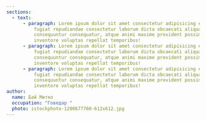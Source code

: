 ```yaml
---
sections:
  - text:
      - paragraph: Lorem ipsum dolor sit amet consectetur adipisicing elit. Culpa cum
          fugiat repudiandae consectetur laborum dicta obcaecati aliquam quaerat
          consequuntur consequatur, atque animi maxime provident possimus sed
          inventore voluptas repellat temporibus!
      - paragraph: Lorem ipsum dolor sit amet consectetur adipisicing elit. Culpa cum
          fugiat repudiandae consectetur laborum dicta obcaecati aliquam quaerat
          consequuntur consequatur, atque animi maxime provident possimus sed
          inventore voluptas repellat temporibus!
      - paragraph: Lorem ipsum dolor sit amet consectetur adipisicing elit. Culpa cum
          fugiat repudiandae consectetur laborum dicta obcaecati aliquam quaerat
          consequuntur consequatur, atque animi maxime provident possimus sed
          inventore voluptas repellat temporibus!
author:
  name: Бай Митко
  occupation: "Говедар "
  photo: istockphoto-1200677760-612x612.jpg
---
```


